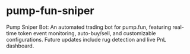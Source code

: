 # pump-fun-sniper
Pump Sniper Bot: An automated trading bot for pump.fun, featuring real-time token event monitoring, auto-buy/sell, and customizable configurations. Future updates include rug detection and live PnL dashboard.
